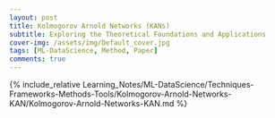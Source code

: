 ```yaml
---
layout: post
title: Kolmogorov Arnold Networks (KANs)
subtitle: Exploring the Theoretical Foundations and Applications
cover-img: /assets/img/Default_cover.jpg
tags: [ML-DataScience, Method, Paper]
comments: true
---
```


{% include_relative Learning_Notes/ML-DataScience/Techniques-Frameworks-Methods-Tools/Kolmogorov-Arnold-Networks-KAN/Kolmogorov-Arnold-Networks-KAN.md %}

